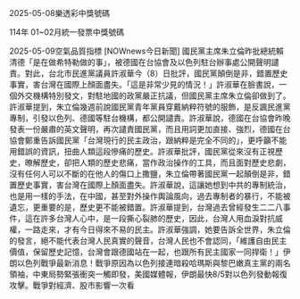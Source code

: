 
2025-05-08樂透彩中獎號碼

                                
114年 01~02月統一發票中獎號碼
                             
2025-05-09空氣品質指標
                              [NOWnews今日新聞] 國民黨主席朱立倫昨批總統賴清德「是在做希特勒做的事」，被德國在台協會及以色列駐台辦事處公開聲明譴責。對此，台北市民進黨議員許淑華今（8）日批評，國民黨顛倒是非，錯置歷史事實，害台灣在國際上顏面盡失。「這是非常少見的情況！」許淑華在臉書說，一個外交機構特別發文，對駐地國的政黨嚴正抗議，但國民黨主席朱立倫卻做到了。許淑華提到，朱立倫幾週前說國民黨青年黨員穿戴納粹符號的服飾，是反諷民進黨專制，引發以色列、德國等駐台機構，都公開譴責。許淑華說，德國在台協會昨晚發表一份嚴肅的英文聲明，再次譴責國民黨，而且用詞更加直接、強烈，德國在台協會鄭重告訴國民黨「台灣現行的民主政治，跟納粹是完全不同的」，更呼籲不能用錯誤的資訊，扭曲人類這段慘痛的歷史。許淑華批評，國民黨從來沒有正視歷史，暸解歷史，卻把人類的歷史悲痛，當作政治操作的工具，而且面對歷史悲劇，沒有任何人可以不斷的在他人的傷口上撒鹽，朱立倫帶著國民黨一起顛倒是非，錯置歷史事實，害台灣在國際上顏面盡失。許淑華說，這讓她想到中共的專制統治，也是用一樣的手法，在中國，甚至對外操作輿論風向，過去專制者的暴行，不能被遺忘，更重要的是，歷史更不能被錯置。許淑華提到，台灣過去曾經發生二二八事件，這在許多台灣人心中，是一段撕心裂肺的歷史，因此，台灣人用血淚對抗威權，一路走來，才有今日得來不易的民主。許淑華強調，她要告訴全世界，朱立倫的發言，絕不能代表台灣人民真實的聲音，台灣人民也不會認同，「維護自由民主價值，保留歷史記憶，台灣會跟德國站在一起，也跟所有民主國家一同捍衛！」伊朗以色列戰爭最新消息！戰爭原因為以色列接連暗殺哈瑪斯與黎巴嫩真主黨的兩名領袖，中東局勢緊張衝突一觸即發，美國媒體報，伊朗最快8/5對以色列發動報復攻擊。戰爭對經濟、股市影響一次看